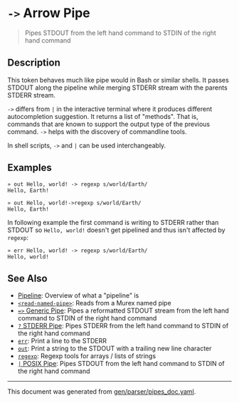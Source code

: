 # `->` Arrow Pipe

> Pipes STDOUT from the left hand command to STDIN of the right hand command

## Description

This token behaves much like pipe would in Bash or similar shells. It passes
STDOUT along the pipeline while merging STDERR stream with the parents STDERR
stream.

`->` differs from `|` in the interactive terminal where it produces different
autocompletion suggestion. It returns a list of "methods". That is, commands
that are known to support the output type of the previous command. `->` helps
with the discovery of commandline tools.

In shell scripts, `->` and `|` can be used interchangeably.



## Examples

```
» out Hello, world! -> regexp s/world/Earth/
Hello, Earth!

» out Hello, world!->regexp s/world/Earth/
Hello, Earth!
```

In following example the first command is writing to STDERR rather than STDOUT
so `Hello, world!` doesn't get pipelined and thus isn't affected by `regexp`:

```
» err Hello, world! -> regexp s/world/Earth/
Hello, world!
```

## See Also

* [Pipeline](../user-guide/pipeline.md):
  Overview of what a "pipeline" is
* [`<read-named-pipe>`](../parser/namedpipe.md):
  Reads from a Murex named pipe
* [`=>` Generic Pipe](../parser/pipe-generic.md):
  Pipes a reformatted STDOUT stream from the left hand command to STDIN of the right hand command
* [`?` STDERR Pipe](../parser/pipe-err.md):
  Pipes STDERR from the left hand command to STDIN of the right hand command
* [`err`](../commands/err.md):
  Print a line to the STDERR
* [`out`](../commands/out.md):
  Print a string to the STDOUT with a trailing new line character
* [`regexp`](../commands/regexp.md):
  Regexp tools for arrays / lists of strings
* [`|` POSIX Pipe](../parser/pipe-posix.md):
  Pipes STDOUT from the left hand command to STDIN of the right hand command

<hr/>

This document was generated from [gen/parser/pipes_doc.yaml](https://github.com/lmorg/murex/blob/master/gen/parser/pipes_doc.yaml).